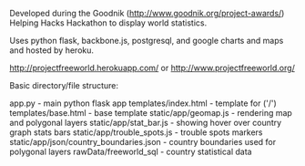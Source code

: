 Developed during the Goodnik (http://www.goodnik.org/project-awards/) Helping Hacks Hackathon to display world statistics.

Uses python flask, backbone.js, postgresql, and google charts and maps and hosted by heroku.

http://projectfreeworld.herokuapp.com/ or http://www.projectfreeworld.org/

Basic directory/file structure:

app.py                                  - main python flask app
templates/index.html                    - template for ('/')
templates/base.html                     - base template
static/app/geomap.js                    - rendering map and polygonal layers
static/app/stat_bar.js                  - showing hover over country graph stats bars
static/app/trouble_spots.js             - trouble spots markers
static/app/json/country_boundaries.json - country boundaries used for polygonal layers
rawData/freeworld_sql                   - country statistical data
